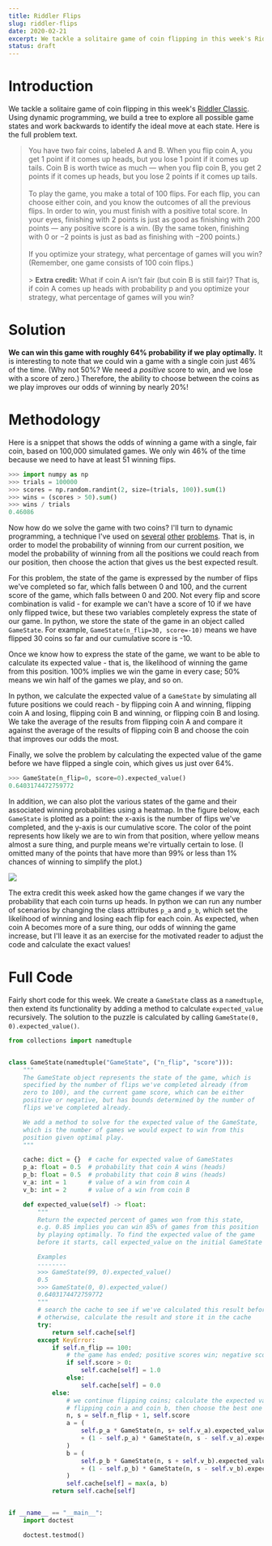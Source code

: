 ```yaml
---
title: Riddler Flips
slug: riddler-flips
date: 2020-02-21
excerpt: We tackle a solitaire game of coin flipping in this week's Riddler Classic. Using dynamic programming, we build a tree to explore all possible game states and work backwards to identify the ideal move at each state.
status: draft
---
```


# Introduction

We tackle a solitaire game of coin flipping in this week's <a href="https://fivethirtyeight.com/features/can-you-flip-your-way-to-victory/">Riddler Classic</a>. Using dynamic programming, we build a tree to explore all possible game states and work backwards to identify the ideal move at each state. Here is the full problem text.

> You have two fair coins, labeled A and B. When you flip coin A, you get 1 point if it comes up heads, but you lose 1 point if it comes up tails. Coin B is worth twice as much — when you flip coin B, you get 2 points if it comes up heads, but you lose 2 points if it comes up tails.
> <br><br>
> To play the game, you make a total of 100 flips. For each flip, you can choose either coin, and you know the outcomes of all the previous flips. In order to win, you must finish with a positive total score. In your eyes, finishing with 2 points is just as good as finishing with 200 points — any positive score is a win. (By the same token, finishing with 0 or −2 points is just as bad as finishing with −200 points.)
> <br><br>
> If you optimize your strategy, what percentage of games will you win? (Remember, one game consists of 100 coin flips.)
> <br><br> > **Extra credit:** What if coin A isn’t fair (but coin B is still fair)? That is, if coin A comes up heads with probability p and you optimize your strategy, what percentage of games will you win?

# Solution

**We can win this game with roughly 64% probability if we play optimally.** It is interesting to note that we could win a game with a single coin just 46% of the time. (Why not 50%? We need a _positive_ score to win, and we lose with a score of zero.) Therefore, the ability to choose between the coins as we play improves our odds of winning by nearly 20%!

# Methodology

Here is a snippet that shows the odds of winning a game with a single, fair coin, based on 100,000 simulated games. We only win 46% of the time because we need to have at least 51 winning flips.

```python
>>> import numpy as np
>>> trials = 100000
>>> scores = np.random.randint(2, size=(trials, 100)).sum(1)
>>> wins = (scores > 50).sum()
>>> wins / trials
0.46086
```

Now how do we solve the game with two coins? I'll turn to dynamic programming, a technique I've used on <a href="https://www.jtash.com/riddler-dowries">several</a> <a href="https://www.jtash.com/riddler-pennies">other</a> <a href="https://www.jtash.com/riddler-cycling">problems</a>. That is, in order to model the probability of winning from our current position, we model the probability of winning from all the positions we could reach from our position, then choose the action that gives us the best expected result.

For this problem, the state of the game is expressed by the number of flips we've completed so far, which falls between 0 and 100, and the current score of the game, which falls between 0 and 200. Not every flip and score combination is valid - for example we can't have a score of 10 if we have only flipped twice, but these two variables completely express the state of our game. In python, we store the state of the game in an object called `GameState`. For example, `GameState(n_flip=30, score=-10)` means we have flipped 30 coins so far and our cumulative score is -10.

Once we know how to express the state of the game, we want to be able to calculate its expected value - that is, the likelihood of winning the game from this position. 100% implies we win the game in every case; 50% means we win half of the games we play, and so on.

In python, we calculate the expected value of a `GameState` by simulating all future positions we could reach - by flipping coin A and winning, flipping coin A and losing, flipping coin B and winning, or flipping coin B and losing. We take the average of the results from flipping coin A and compare it against the average of the results of flipping coin B and choose the coin that improves our odds the most.

Finally, we solve the problem by calculating the expected value of the game before we have flipped a single coin, which gives us just over 64%.

```python
>>> GameState(n_flip=0, score=0).expected_value()
0.6403174472759772
```

In addition, we can also plot the various states of the game and their associated winning probabilities using a heatmap. In the figure below, each `GameState` is plotted as a point: the x-axis is the number of flips we've completed, and the y-axis is our cumulative score. The color of the point represents how likely we are to win from that position, where yellow means almost a sure thing, and purple means we're virtually certain to lose. (I omitted many of the points that have more than 99% or less than 1% chances of winning to simplify the plot.)

<img class="img-fluid mx-auto d-block" src="../images/20200221-riddler.png">

The extra credit this week asked how the game changes if we vary the probability that each coin turns up heads. In python we can run any number of scenarios by changing the class attributes `p_a` and `p_b`, which set the likelihood of winning and losing each flip for each coin. As expected, when coin A becomes more of a sure thing, our odds of winning the game increase, but I'll leave it as an exercise for the motivated reader to adjust the code and calculate the exact values!

# Full Code

Fairly short code for this week. We create a `GameState` class as a `namedtuple`, then extend its functionality by adding a method to calculate `expected_value` recursively. The solution to the puzzle is calculated by calling `GameState(0, 0).expected_value()`.

```python
from collections import namedtuple


class GameState(namedtuple("GameState", ("n_flip", "score"))):
    """
    The GameState object represents the state of the game, which is
    specified by the number of flips we've completed already (from
    zero to 100), and the current game score, which can be either
    positive or negative, but has bounds determined by the number of
    flips we've completed already.

    We add a method to solve for the expected value of the GameState,
    which is the number of games we would expect to win from this
    position given optimal play.
    """

    cache: dict = {}  # cache for expected value of GameStates
    p_a: float = 0.5  # probability that coin A wins (heads)
    p_b: float = 0.5  # probability that coin B wins (heads)
    v_a: int = 1      # value of a win from coin A
    v_b: int = 2      # value of a win from coin B

    def expected_value(self) -> float:
        """
        Return the expected percent of games won from this state,
        e.g. 0.85 implies you can win 85% of games from this position
        by playing optimally. To find the expected value of the game
        before it starts, call expected_value on the initial GameState

        Examples
        --------
        >>> GameState(99, 0).expected_value()
        0.5
        >>> GameState(0, 0).expected_value()
        0.6403174472759772
        """
        # search the cache to see if we've calculated this result before
        # otherwise, calculate the result and store it in the cache
        try:
            return self.cache[self]
        except KeyError:
            if self.n_flip == 100:
                # the game has ended; positive scores win; negative scores lose
                if self.score > 0:
                    self.cache[self] = 1.0
                else:
                    self.cache[self] = 0.0
            else:
                # we continue flipping coins; calculate the expected value of
                # flipping coin a and coin b, then choose the best one
                n, s = self.n_flip + 1, self.score
                a = (
                    self.p_a * GameState(n, s+ self.v_a).expected_value()
                    + (1 - self.p_a) * GameState(n, s - self.v_a).expected_value()
                )
                b = (
                    self.p_b * GameState(n, s + self.v_b).expected_value()
                    + (1 - self.p_b) * GameState(n, s - self.v_b).expected_value()
                )
                self.cache[self] = max(a, b)
            return self.cache[self]


if __name__ == "__main__":
    import doctest

    doctest.testmod()
```
